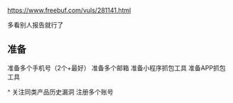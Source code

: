 <https://www.freebuf.com/vuls/281141.html>

多看别人报告就行了

## **准备**
准备多个手机号（2个+最好）
准备多个邮箱
准备小程序抓包工具
准备APP抓包工具

^
关注同类产品历史漏洞
注册多个账号